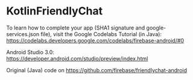 # KotlinFriendlyChat

To learn how to complete your app (SHA1 signature and google-services.json file), visit the Google Codelabs Tutorial (in Java): https://codelabs.developers.google.com/codelabs/firebase-android/#0

Android Studio 3.0: https://developer.android.com/studio/preview/index.html

Original (Java) code on https://github.com/firebase/friendlychat-android
